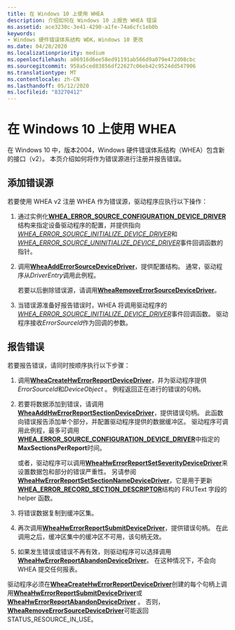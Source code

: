 ```yaml
---
title: 在 Windows 10 上使用 WHEA
description: 介绍如何在 Windows 10 上报告 WHEA 错误
ms.assetid: ace3230c-3e41-4290-a1fe-74a6cfc1eb0b
keywords:
- Windows 硬件错误体系结构 WDK，Windows 10 更改
ms.date: 04/28/2020
ms.localizationpriority: medium
ms.openlocfilehash: a06916d6ee58ed91191ab566d9a079e472d08cbc
ms.sourcegitcommit: 958a5ced83856df22627c06eb42c9524dd547906
ms.translationtype: MT
ms.contentlocale: zh-CN
ms.lasthandoff: 05/12/2020
ms.locfileid: "83270412"
---
```

# <a name="using-whea-on-windows-10"></a>在 Windows 10 上使用 WHEA

在 Windows 10 中，版本2004，Windows 硬件错误体系结构（WHEA）包含新的接口（v2）。  本页介绍如何将作为错误源进行注册并报告错误。

## <a name="adding-an-error-source"></a>添加错误源

若要使用 WHEA v2 注册 WHEA 作为错误源，驱动程序应执行以下操作：

1. 通过实例化[**WHEA_ERROR_SOURCE_CONFIGURATION_DEVICE_DRIVER**](/windows-hardware/drivers/ddi/ntddk/ns-ntddk-whea_error_source_configuration_device_driver)结构来指定设备驱动程序的配置，并提供指向[*WHEA_ERROR_SOURCE_INITIALIZE_DEVICE_DRIVER*](/windows-hardware/drivers/ddi/ntddk/nc-ntddk-_whea_error_source_initialize_device_driver)和[*WHEA_ERROR_SOURCE_UNINITIALIZE_DEVICE_DRIVER*](/windows-hardware/drivers/ddi/ntddk/nc-ntddk-_whea_error_source_uninitialize_device_driver)事件回调函数的指针。
2. 调用[**WheaAddErrorSourceDeviceDriver**](/windows-hardware/drivers/ddi/ntddk/nf-ntddk-wheaadderrorsourcedevicedriver)，提供配置结构。  通常，驱动程序从*DriverEntry*调用此例程。

    若要以后删除错误源，请调用[**WheaRemoveErrorSourceDeviceDriver**](/windows-hardware/drivers/ddi/ntddk/nf-ntddk-whearemoveerrorsourcedevicedriver)。

3. 当错误源准备好报告错误时，WHEA 将调用驱动程序的[*WHEA_ERROR_SOURCE_INITIALIZE_DEVICE_DRIVER*](/windows-hardware/drivers/ddi/ntddk/nc-ntddk-_whea_error_source_initialize_device_driver)事件回调函数。 驱动程序接收*ErrorSourceId*作为回调的参数。

## <a name="reporting-an-error"></a>报告错误

若要报告错误，请同时按顺序执行以下步骤：

1. 调用[**WheaCreateHwErrorReportDeviceDriver**](/windows-hardware/drivers/ddi/ntddk/nf-ntddk-wheacreatehwerrorreportdevicedriver)，并为驱动程序提供*ErrorSourceId*和*DeviceObject* 。  例程返回正在进行的错误的句柄。

2. 若要将数据添加到错误，请调用[**WheaAddHwErrorReportSectionDeviceDriver**](/windows-hardware/drivers/ddi/ntddk/nf-ntddk-wheaaddhwerrorreportsectiondevicedriver)，提供错误句柄。  此函数向错误报告添加单个部分，并配置驱动程序提供的数据缓冲区。  驱动程序可调用此例程，最多可调用[**WHEA_ERROR_SOURCE_CONFIGURATION_DEVICE_DRIVER**](/windows-hardware/drivers/ddi/ntddk/ns-ntddk-whea_error_source_configuration_device_driver)中指定的**MaxSectionsPerReport**时间。

    或者，驱动程序可以调用[**WheaHwErrorReportSetSeverityDeviceDriver**](/windows-hardware/drivers/ddi/ntddk/nf-ntddk-wheahwerrorreportsetseveritydevicedriver)来设置数据包和部分的错误严重性。 另请参阅[**WheaHwErrorReportSetSectionNameDeviceDriver**](/windows-hardware/drivers/ddi/ntddk/nf-ntddk-wheahwerrorreportsetsectionnamedevicedriver)，它是用于更新[**WHEA_ERROR_RECORD_SECTION_DESCRIPTOR**](/windows-hardware/drivers/ddi/ntddk/ns-ntddk-_whea_error_record_section_descriptor)结构的 FRUText 字段的 helper 函数。

3. 将错误数据复制到缓冲区集。

4. 再次调用[**WheaHwErrorReportSubmitDeviceDriver**](/windows-hardware/drivers/ddi/ntddk/nf-ntddk-wheahwerrorreportsubmitdevicedriver)，提供错误句柄。 在此调用之后，缓冲区集中的缓冲区不可用，该句柄无效。

5. 如果发生错误或错误不再有效，则驱动程序可以选择调用[**WheaHwErrorReportAbandonDeviceDriver**](/windows-hardware/drivers/ddi/ntddk/nf-ntddk-wheahwerrorreportabandondevicedriver)。 在这种情况下，不会向 WHEA 提交任何报表。

驱动程序必须在[**WheaCreateHwErrorReportDeviceDriver**](/windows-hardware/drivers/ddi/ntddk/nf-ntddk-wheacreatehwerrorreportdevicedriver)创建的每个句柄上调用[**WheaHwErrorReportSubmitDeviceDriver**](/windows-hardware/drivers/ddi/ntddk/nf-ntddk-wheahwerrorreportsubmitdevicedriver)或[**WheaHwErrorReportAbandonDeviceDriver**](/windows-hardware/drivers/ddi/ntddk/nf-ntddk-wheahwerrorreportabandondevicedriver) 。 否则， [**WheaRemoveErrorSourceDeviceDriver**](/windows-hardware/drivers/ddi/ntddk/nf-ntddk-whearemoveerrorsourcedevicedriver)可能返回 STATUS_RESOURCE_IN_USE。
